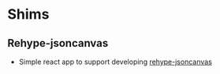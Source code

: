 # Shims

## Rehype-jsoncanvas

- Simple react app to support developing [rehype-jsoncanvas](https://github.com/lovettbarron/rehype-jsoncanvas)
